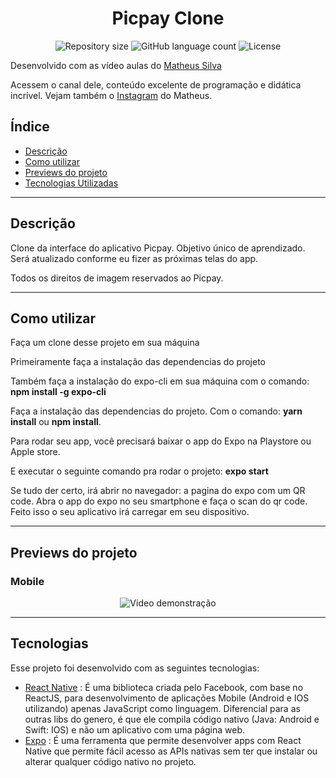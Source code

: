 <h1 align="center">
  Picpay Clone
</h1>

<p align="center">
 <img alt="Repository size" src="https://img.shields.io/github/repo-size/luizeduul/Picpay-Clone">
 <img alt="GitHub language count" src="https://img.shields.io/github/languages/count/luizeduul/Picpay-Clone">
 <img alt="License" src="https://img.shields.io/badge/license-MIT-brightgreen">
</p>
<p>Desenvolvido com as vídeo aulas do <a href="https://www.youtube.com/watch?v=0CraBZHejKI">Matheus Silva</a></p>
<p>Acessem o canal dele, conteúdo excelente de programação e didática incrível. Vejam também o <a href="https://www.instagram.com/imateus.silva/">Instagram</a> do Matheus.</p>

## Índice
- [Descrição](#descrição)
- [Como utilizar](#como-utilizar)
- [Previews do projeto](#previews-do-projeto)
- [Tecnologias Utilizadas](#tecnologias)

---

## Descrição
<p>Clone da interface do aplicativo Picpay. Objetivo único de aprendizado. Será atualizado conforme eu fizer as próximas telas do app.</p>
<p>Todos os direitos de imagem reservados ao Picpay.</p>

---

## Como utilizar 
<p>Faça um clone desse projeto em sua máquina</p>
<p>Primeiramente faça a instalação das dependencias do projeto</p>
<p>Também faça a instalação do expo-cli em sua máquina com o comando: <strong>npm install -g expo-cli</strong></p>
<p>Faça a instalação das dependencias do projeto. Com o comando: <strong>yarn install</strong> ou <strong>npm install</strong>.</p>
<p>Para rodar seu app, você precisará baixar o app do Expo na Playstore ou Apple store.</p>
<p>E executar o seguinte comando pra rodar o projeto: <strong>expo start</strong></p>
<p>Se tudo der certo, irá abrir no navegador: a pagina do expo com um QR code. Abra o app do expo no seu smartphone e faça o scan do qr code. Feito isso o seu aplicativo irá carregar em seu dispositivo.</p>

---

## Previews do projeto

<h3>Mobile</h3>

<p align="center">
 <img src="https://ik.imagekit.io/8qmbx6p1dq/Projects/ezgif.com-optimize_oiCCwU6Ic.gif" alt="Video demonstração"/>
</p>

---

## Tecnologias
 Esse projeto foi desenvolvido com as seguintes tecnologias:
  - [React Native](https://facebook.github.io/react-native/) : É uma biblioteca criada pelo Facebook, com base no ReactJS, para desenvolvimento de aplicações Mobile (Android e IOS utilizando) apenas JavaScript como linguagem. Diferencial para as outras libs do genero, é que ele compila código nativo (Java: Android e Swift: IOS) e não um aplicativo com uma página web.
  - [Expo](https://docs.expo.io/) : É uma ferramenta que permite desenvolver apps com React Native que permite fácil acesso as APIs nativas sem ter que instalar ou alterar qualquer código nativo no projeto.

